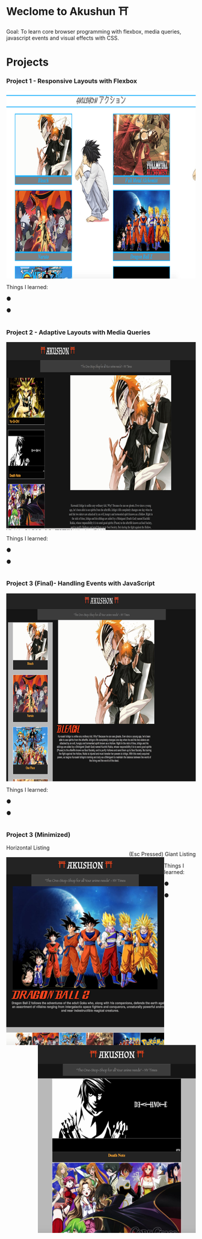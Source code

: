 # Weclome to Akushun ⛩

Goal: To learn core browser programming with flexbox, media queries, javascript events and visual effects with CSS. 


# Projects

### Project 1 - Responsive Layouts with Flexbox

<p align="center">
<img align="center" width="850" height="500" src="https://github.com/Rdbrennan/Akushun/blob/master/img/Screen%20Shot%202018-09-19%20at%202.47.36%20PM.png">
  </p>

Things I learned:

  ● 
  
  ● 
  
#

### Project 2 - Adaptive Layouts with Media Queries

<p align="center">
<img align="center" width="850" height="500" src="https://github.com/Rdbrennan/Akushun/blob/master/img/Screen%20Shot%202018-09-19%20at%202.59.35%20PM.png">
  </p>
  
Things I learned:

  ● 
  
  ● 
  
#

### Project 3 (Final)- Handling Events with JavaScript

<p align="center">
<img align="center" width="850" height="500" src="https://github.com/Rdbrennan/Akushun/blob/master/img/Screen%20Shot%202018-09-18%20at%2010.17.44%20PM.png">
  </p>
  
Things I learned:

  ● 
  
  ● 
  
#

### Project 3 (Minimized)

<div align="left">
      Horizontal Listing
  </div>
  
 <div align="right">
      (Esc Pressed) Giant Listing
 </div> 
 
<img align="left" width="420" height="500" src="https://github.com/Rdbrennan/Akushun/blob/master/img/Screen%20Shot%202018-09-19%20at%203.06.50%20PM.png">

<img align="right" width="420" height="500" src="https://github.com/Rdbrennan/Akushun/blob/master/img/Screen%20Shot%202018-09-19%20at%203.07.27%20PM.png">





Things I learned:

  ● 
  
  ● 
  
#
